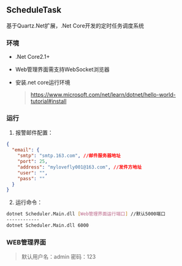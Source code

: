 ## ScheduleTask
基于Quartz.Net扩展，.Net Core开发的定时任务调度系统

### 环境
- .Net Core2.1+

- Web管理界面需支持WebSocket浏览器

- 安装.net core运行环境

	> https://www.microsoft.com/net/learn/dotnet/hello-world-tutorial#install

### 运行

1. 报警邮件配置：
```json
{
  "email": {
    "smtp": "smtp.163.com", //邮件服务器地址
    "port": 25,
    "address": "mylovefly001@163.com", //发件方地址
    "user": "",
    "pass": ""
  }
}
```

2. 运行命令：

```bash
dotnet Scheduler.Main.dll [Web管理界面运行端口] //默认5000端口
------------
dotnet Scheduler.Main.dll 6000
```

### WEB管理界面

>默认用户名：admin 密码：123
